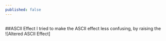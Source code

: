```yaml
---
published: false
---
```



<!--excerpt-->

##

##ASCII Effect
I tried to make the ASCII effect less confusing, by raising the 
![Altered ASCII Effect]